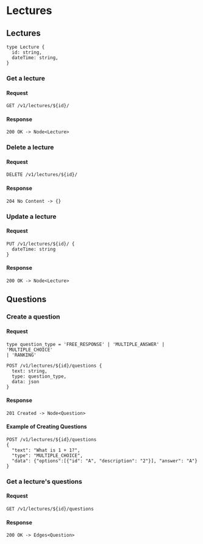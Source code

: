 # Lectures

## Lectures

    type Lecture {
      id: string,
      dateTime: string,
    }

### Get a lecture
#### Request

    GET /v1/lectures/${id}/

#### Response

    200 OK -> Node<Lecture>

### Delete a lecture
#### Request

    DELETE /v1/lectures/${id}/

#### Response

    204 No Content -> {}

### Update a lecture
#### Request

    PUT /v1/lectures/${id}/ {
      dateTime: string
    }

#### Response

    200 OK -> Node<Lecture>


## Questions

### Create a question
#### Request

    type question_type = 'FREE_RESPONSE' | 'MULTIPLE_ANSWER' | 'MULTIPLE_CHOICE'
    | 'RANKING'

    POST /v1/lectures/${id}/questions {
      text: string,
      type: question_type,
      data: json
    }

#### Response

    201 Created -> Node<Question>

#### Example of Creating Questions

    POST /v1/lectures/${id}/questions
    {
      "text": "What is 1 + 1?",
      "type": "MULTIPLE_CHOICE",
      "data": {"options":[{"id": "A", "description": "2"}], "answer": "A"}
    }

### Get a lecture's questions
#### Request

    GET /v1/lectures/${id}/questions

#### Response

    200 OK -> Edges<Question>
